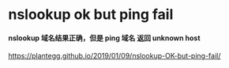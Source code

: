 # nslookup ok but ping fail

#### nslookup 域名结果正确，但是 ping 域名 返回 unknown host

https://plantegg.github.io/2019/01/09/nslookup-OK-but-ping-fail/
